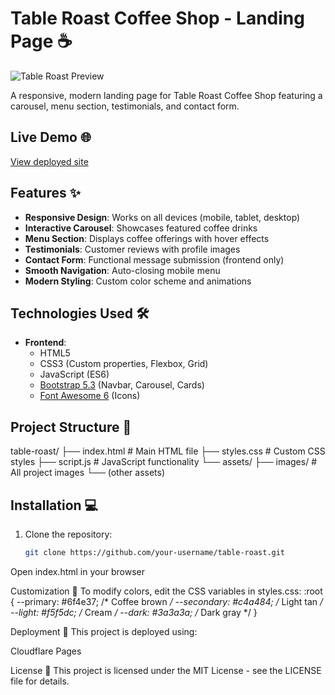 # Table Roast Coffee Shop - Landing Page ☕

![Table Roast Preview](./assets/images/shop-image.png)

A responsive, modern landing page for Table Roast Coffee Shop featuring a carousel, menu section, testimonials, and contact form.

## Live Demo 🌐
[View deployed site](https://cofee-shope-landing-page.pages.dev/)

## Features ✨

- **Responsive Design**: Works on all devices (mobile, tablet, desktop)
- **Interactive Carousel**: Showcases featured coffee drinks
- **Menu Section**: Displays coffee offerings with hover effects
- **Testimonials**: Customer reviews with profile images
- **Contact Form**: Functional message submission (frontend only)
- **Smooth Navigation**: Auto-closing mobile menu
- **Modern Styling**: Custom color scheme and animations

## Technologies Used 🛠️

- **Frontend**:
  - HTML5
  - CSS3 (Custom properties, Flexbox, Grid)
  - JavaScript (ES6)
  - [Bootstrap 5.3](https://getbootstrap.com/) (Navbar, Carousel, Cards)
  - [Font Awesome 6](https://fontawesome.com/) (Icons)

## Project Structure 📂
table-roast/
├── index.html # Main HTML file
├── styles.css # Custom CSS styles
├── script.js # JavaScript functionality
└── assets/
├── images/ # All project images
└── (other assets)


## Installation 💻

1. Clone the repository:
   ```bash
   git clone https://github.com/your-username/table-roast.git
Open index.html in your browser

Customization 🎨
To modify colors, edit the CSS variables in styles.css:
:root {
  --primary: #6f4e37;    /* Coffee brown */
  --secondary: #c4a484;  /* Light tan */
  --light: #f5f5dc;      /* Cream */
  --dark: #3a3a3a;       /* Dark gray */
}

Deployment 🚀
This project is deployed using:

Cloudflare Pages

License 📄
This project is licensed under the MIT License - see the LICENSE file for details.
